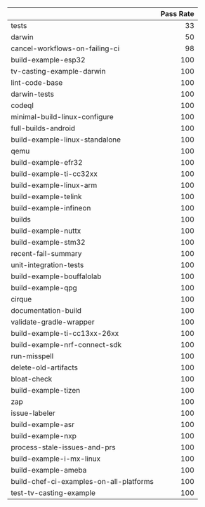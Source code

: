 |                                         |   Pass Rate |
|:----------------------------------------|------------:|
| tests                                   |          33 |
| darwin                                  |          50 |
| cancel-workflows-on-failing-ci          |          98 |
| build-example-esp32                     |         100 |
| tv-casting-example-darwin               |         100 |
| lint-code-base                          |         100 |
| darwin-tests                            |         100 |
| codeql                                  |         100 |
| minimal-build-linux-configure           |         100 |
| full-builds-android                     |         100 |
| build-example-linux-standalone          |         100 |
| qemu                                    |         100 |
| build-example-efr32                     |         100 |
| build-example-ti-cc32xx                 |         100 |
| build-example-linux-arm                 |         100 |
| build-example-telink                    |         100 |
| build-example-infineon                  |         100 |
| builds                                  |         100 |
| build-example-nuttx                     |         100 |
| build-example-stm32                     |         100 |
| recent-fail-summary                     |         100 |
| unit-integration-tests                  |         100 |
| build-example-bouffalolab               |         100 |
| build-example-qpg                       |         100 |
| cirque                                  |         100 |
| documentation-build                     |         100 |
| validate-gradle-wrapper                 |         100 |
| build-example-ti-cc13xx-26xx            |         100 |
| build-example-nrf-connect-sdk           |         100 |
| run-misspell                            |         100 |
| delete-old-artifacts                    |         100 |
| bloat-check                             |         100 |
| build-example-tizen                     |         100 |
| zap                                     |         100 |
| issue-labeler                           |         100 |
| build-example-asr                       |         100 |
| build-example-nxp                       |         100 |
| process-stale-issues-and-prs            |         100 |
| build-example-i-mx-linux                |         100 |
| build-example-ameba                     |         100 |
| build-chef-ci-examples-on-all-platforms |         100 |
| test-tv-casting-example                 |         100 |